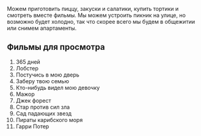 Можем приготовить пиццу, закуски и салатики, купить тортики и смотреть вместе фильмы. Мы можем устроить пикник на улице, но возможно будет холодно, так что скорее всего мы будем в общежитии или снимем апартаменты. 

## Фильмы для просмотра

1. 365 дней
2. Лобстер
3. Постучись в мою дверь
4. Заберу твою семью
5. Кто-нибудь видел мою девочку
6. Мажор
7. Джек форест
8. Стар против сил зла
9. Сад падающих звезд
10. Пираты карибского моря
11. Гарри Потер
